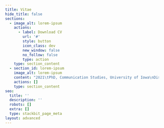 ```yaml
---
title: Vitae
hide_title: false
sections:
  - image_alt: lorem-ipsum
    actions:
      - label: Download CV
        url: '#'
        style: button
        icon_class: dev
        new_window: false
        no_follow: false
        type: action
    type: section_content
  - section_id: lorem-ipsum
    image_alt: lorem-ipsum
    content: "2021\tPhD, Communication Studies, University of Iowa\nDissertation: “Understanding the Early Television Cartoon”\nDirectors: Timothy Havens and Thomas Lamarre (University of Chicago)\nCommittee members: Kembrew McLeod, Christopher Goetz, Laura Rigal\nStatus: Dissertation completed and accepted; graduation in May.\n\n2011\tMA, Media, Culture, and Communication, New York University\nThesis: “The Mediated Meme: Form and Change in Viral Media Culture”\n\n2008\tGraduate coursework, Media Studies, Universiteit van Amsterdam\n\n2006\tUndergraduate coursework, media and cultural studies, University of Minnesota\n\n2002\tBA, Philosophy, Reed College\nThesis: “Analyzing the Conscious-Physical Link: On Chalmers’ Theory”\n"
    actions: []
    type: section_content
seo:
  title: ''
  description: ''
  robots: []
  extra: []
  type: stackbit_page_meta
layout: advanced
---
```

